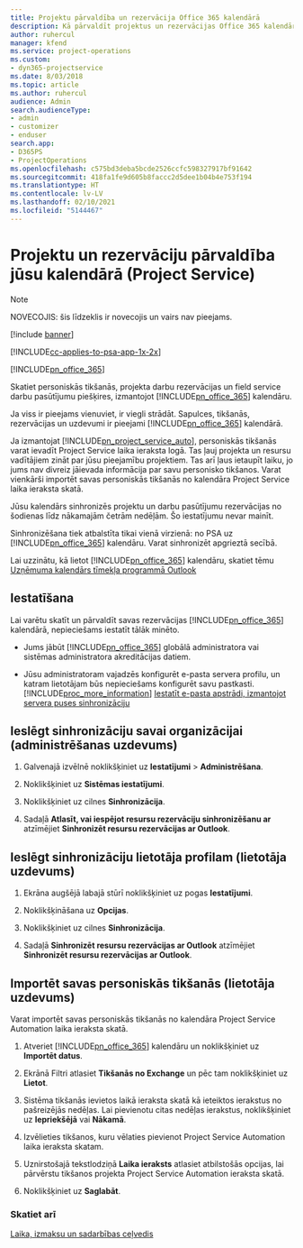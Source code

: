 ```yaml
---
title: Projektu pārvaldība un rezervācija Office 365 kalendārā
description: Kā pārvaldīt projektus un rezervācijas Office 365 kalendārā
author: ruhercul
manager: kfend
ms.service: project-operations
ms.custom:
- dyn365-projectservice
ms.date: 8/03/2018
ms.topic: article
ms.author: ruhercul
audience: Admin
search.audienceType:
- admin
- customizer
- enduser
search.app:
- D365PS
- ProjectOperations
ms.openlocfilehash: c575bd3deba5bcde2526ccfc598327917bf91642
ms.sourcegitcommit: 418fa1fe9d605b8faccc2d5dee1b04b4e753f194
ms.translationtype: HT
ms.contentlocale: lv-LV
ms.lasthandoff: 02/10/2021
ms.locfileid: "5144467"
---
```

# <a name="manage-projects-and-bookings-in-your-calendar-project-service"></a>Projektu un rezervāciju pārvaldība jūsu kalendārā (Project Service)

> [!Note]
> NOVECOJIS: šis līdzeklis ir novecojis un vairs nav pieejams.

[!include [banner](../includes/psa-now-project-operations.md)]

[!INCLUDE[cc-applies-to-psa-app-1x-2x](../includes/cc-applies-to-psa-app-1x-2x.md)]

[!INCLUDE[pn_office_365](../includes/pn-office-365.md)] 

Skatiet personiskās tikšanās, projekta darbu rezervācijas un field service darbu pasūtījumu piešķires, izmantojot [!INCLUDE[pn_office_365](../includes/pn-office-365.md)] kalendāru.  
  
 Ja viss ir pieejams vienuviet, ir viegli strādāt. Sapulces, tikšanās, rezervācijas un uzdevumi ir pieejami [!INCLUDE[pn_office_365](../includes/pn-office-365.md)] kalendārā.  
  
 Ja izmantojat [!INCLUDE[pn_project_service_auto](../includes/pn-project-service-auto.md)], personiskās tikšanās varat ievadīt Project Service laika ieraksta logā. Tas ļauj projekta un resursu vadītājiem zināt par jūsu pieejamību projektiem. Tas arī ļaus ietaupīt laiku, jo jums nav divreiz jāievada informācija par savu personisko tikšanos. Varat vienkārši importēt savas personiskās tikšanās no kalendāra Project Service laika ieraksta skatā.  
  
 Jūsu kalendārs sinhronizēs projektu un darbu pasūtījumu rezervācijas no šodienas līdz nākamajām četrām nedēļām. Šo iestatījumu nevar mainīt.  
  
 Sinhronizēšana tiek atbalstīta tikai vienā virzienā: no PSA uz [!INCLUDE[pn_office_365](../includes/pn-office-365.md)] kalendāru. Varat sinhronizēt apgrieztā secībā. 
  
 Lai uzzinātu, kā lietot [!INCLUDE[pn_office_365](../includes/pn-office-365.md)] kalendāru, skatiet tēmu [Uzņēmuma kalendārs tīmekļa programmā Outlook](https://support.office.com/article/Calendar-in-Outlook-on-the-web-for-business-5219c457-d1fe-4c2f-9032-1a816b88e936)  
  
## <a name="setup"></a>Iestatīšana  
 Lai varētu skatīt un pārvaldīt savas rezervācijas [!INCLUDE[pn_office_365](../includes/pn-office-365.md)] kalendārā, nepieciešams iestatīt tālāk minēto.  
  
- Jums jābūt [!INCLUDE[pn_office_365](../includes/pn-office-365.md)] globālā administratora vai sistēmas administratora akreditācijas datiem.  
  
- Jūsu administratoram vajadzēs konfigurēt e-pasta servera profilu, un katram lietotājam būs nepieciešams konfigurēt savu pastkasti. [!INCLUDE[proc_more_information](../includes/proc-more-information.md)] [Iestatīt e-pasta apstrādi, izmantojot servera puses sinhronizāciju](https://docs.microsoft.com/dynamics365/customerengagement/on-premises/admin/set-up-server-side-synchronization-of-email-appointments-contacts-and-tasks)  
  
## <a name="turn-on-synchronization-for-your-organization-admin-task"></a>Ieslēgt sinhronizāciju savai organizācijai (administrēšanas uzdevums)  
  
1.  Galvenajā izvēlnē noklikšķiniet uz **Iestatījumi** > **Administrēšana**.  
  
2.  Noklikšķiniet uz **Sistēmas iestatījumi**.  
  
3.  Noklikšķiniet uz cilnes **Sinhronizācija**.  
  
4.  Sadaļā **Atlasīt, vai iespējot resursu rezervāciju sinhronizēšanu ar** atzīmējiet **Sinhronizēt resursu rezervācijas ar Outlook**.  
  
## <a name="turn-on-synchronization-for-your-user-profile-user-task"></a>Ieslēgt sinhronizāciju lietotāja profilam (lietotāja uzdevums)  
  
1.  Ekrāna augšējā labajā stūrī noklikšķiniet uz pogas **Iestatījumi**.  
  
2.  Noklikšķināšana uz **Opcijas**.  
  
3.  Noklikšķiniet uz cilnes **Sinhronizācija**.  
  
4.  Sadaļā **Sinhronizēt resursu rezervācijas ar Outlook** atzīmējiet **Sinhronizēt resursu rezervācijas ar Outlook**.  
  
## <a name="import-your-personal-appointments-user-task"></a>Importēt savas personiskās tikšanās (lietotāja uzdevums)  
 Varat importēt savas personiskās tikšanās no kalendāra Project Service Automation laika ieraksta skatā.  
  
1. Atveriet [!INCLUDE[pn_office_365](../includes/pn-office-365.md)] kalendāru un noklikšķiniet uz **Importēt datus**.  
  
2. Ekrānā Filtri atlasiet **Tikšanās no Exchange** un pēc tam noklikšķiniet uz **Lietot**.  
  
3. Sistēma tikšanās ievietos laikā ieraksta skatā kā ieteiktos ierakstus no pašreizējās nedēļas. Lai pievienotu citas nedēļas ierakstus, noklikšķiniet uz **Iepriekšējā** vai **Nākamā**.  
  
4. Izvēlieties tikšanos, kuru vēlaties pievienot Project Service Automation laika ieraksta skatam.  
  
5. Uznirstošajā tekstlodziņā **Laika ieraksts** atlasiet atbilstošās opcijas, lai pārvērstu tikšanos projekta Project Service Automation ieraksta skatā.  
  
6. Noklikšķiniet uz **Saglabāt**.  
  
### <a name="see-also"></a>Skatiet arī  
 [Laika, izmaksu un sadarbības ceļvedis](../psa/time-expense-collaboration-guide.md)
